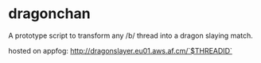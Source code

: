 dragonchan
==========

A prototype script to transform any /b/ thread into a dragon slaying match. 

hosted on appfog:
http://dragonslayer.eu01.aws.af.cm/`$THREADID`
